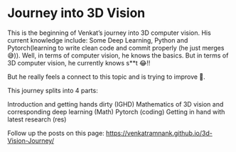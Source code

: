 
# Journey into 3D Vision

This is the beginning of Venkat’s journey into 3D computer vision. His current knowledge include: Some Deep Learning, Python and Pytorch(learning to write clean code and commit properly (he just merges 😅)). Well, in terms of computer vision, he knows the basics. But in terms of 3D computer vision, he currently knows s**t 😂!!

But he really feels a connect to this topic and is trying to improve 🤔.

This journey splits into 4 parts:

Introduction and getting hands dirty (IGHD)
Mathematics of 3D vision and corresponding deep learning (Math)
Pytorch (coding)
Getting in hand with latest research (res)

Follow up the posts on this page: https://venkatramnank.github.io/3d-Vision-Journey/
